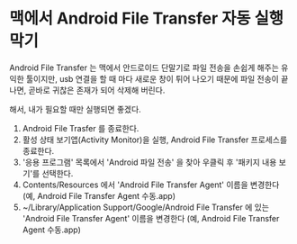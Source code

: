 # 맥에서 Android File Transfer 자동 실행 막기 

Android File Transfer 는 맥에서 안드로이드 단말기로 파일 전송을 손쉽게 해주는 유익한 툴이지만, 
usb 연결을 할 때 마다 새로운 창이 튀어 나오기 때문에 
파일 전송이 끝나면, 곧바로 귀찮은 존재가 되어 삭제해 버린다. 

해서, 내가 필요할 때만 실행되면 좋겠다. 

1. Android File Trasfer 를 종료한다.
2. 활성 상태 보기앱(Activity Monitor)을 실행, Android File Transfer 프로세스를 종료한다.
3. '응용 프로그램' 목록에서 'Android 파일 전송' 을 찾아 우클릭 후 '패키지 내용 보기'를 선택한다.
4. Contents/Resources 에서 'Android File Transfer Agent' 이름을 변경한다
   (예, Android File Transfer Agent 수동.app)
5. ~/Library/Application Support/Google/Android File Transfer 에 있는 'Android File Transfer Agent' 이름을 변경한다
   (예, Android File Transfer Agent 수동.app)
